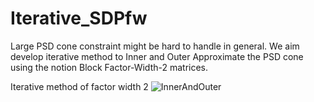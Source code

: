 # Iterative_SDPfw
Large PSD cone constraint might be hard to handle in general. 
We aim develop iterative method to Inner and Outer Approximate the PSD cone using the notion Block Factor-Width-2 matrices. 

Iterative method of factor width 2
![InnerAndOuter](https://user-images.githubusercontent.com/86756536/163081392-e0120b87-d4ff-4d5d-8cc8-05e02096a69b.png)
